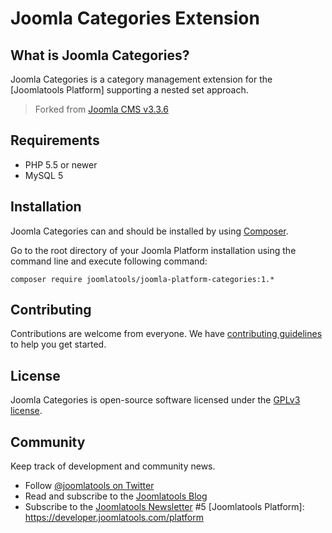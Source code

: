 # Joomla Categories Extension

## What is Joomla Categories?

Joomla Categories is a category management extension for the [Joomlatools Platform] supporting a nested set approach.

> Forked from [Joomla CMS v3.3.6](https://github.com/joomla/joomla-cms/releases/tag/3.3.6)

## Requirements

- PHP 5.5 or newer
- MySQL 5

## Installation

Joomla Categories can and should be installed by using [Composer](https://getcomposer.org/). 

Go to the root directory of your Joomla Platform installation using the command line and execute following command:

```
composer require joomlatools/joomla-platform-categories:1.*
```

## Contributing

Contributions are welcome from everyone. We have [contributing guidelines](CONTRIBUTING.md) to help you get started.

## License 

Joomla Categories is open-source software licensed under the [GPLv3 license](LICENSE.txt).

## Community

Keep track of development and community news.

* Follow [@joomlatools on Twitter](https://twitter.com/joomlatools)
* Read and subscribe to the [Joomlatools Blog](https://joomlatools.com/blog/)
* Subscribe to the [Joomlatools Newsletter](http://www.joomlatools.com/newsletter)
#5
[Joomlatools Platform]: https://developer.joomlatools.com/platform

